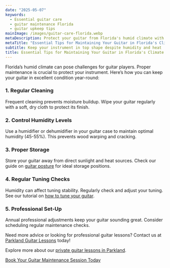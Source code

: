 ```yaml
---
date: "2025-05-07"
keywords:
  - Essential guitar care
  - guitar maintenance Florida
  - guitar upkeep tips
mainImage: /images/guitar-care-florida.webp
metaDescription: Protect your guitar from Florida's humid climate with these essential maintenance tips from Parkland Guitar Lessons.
metaTitle: "Essential Tips for Maintaining Your Guitar in Florida's Climate | Parkland Guitar Lessons"
subtitle: Keep your instrument in top shape despite humidity and heat
title: Essential Tips for Maintaining Your Guitar in Florida's Climate
---
```


Florida’s humid climate can pose challenges for guitar players. Proper maintenance is crucial to protect your instrument. Here’s how you can keep your guitar in excellent condition year-round:

### 1. Regular Cleaning

Frequent cleaning prevents moisture buildup. Wipe your guitar regularly with a soft, dry cloth to protect its finish.

### 2. Control Humidity Levels

Use a humidifier or dehumidifier in your guitar case to maintain optimal humidity (45-55%). This prevents wood warping and cracking.

### 3. Proper Storage

Store your guitar away from direct sunlight and heat sources. Check our guide on [guitar posture](https://www.parklandguitarlessons.com/guitar-chalk/guitar-posture-for-beginners) for ideal storage positions.

### 4. Regular Tuning Checks

Humidity can affect tuning stability. Regularly check and adjust your tuning. See our tutorial on [how to tune your guitar](https://www.parklandguitarlessons.com/guitar-chalk/how-to-tune-your-guitar).

### 5. Professional Set-Up

Annual professional adjustments keep your guitar sounding great. Consider scheduling regular maintenance checks.

Need more advice or looking for professional guitar lessons? Contact us at [Parkland Guitar Lessons](https://www.parklandguitarlessons.com/contact) today!

Explore more about our [private guitar lessons in Parkland](https://www.parklandguitarlessons.com/private-guitar-lessons).

[Book Your Guitar Maintenance Session Today](https://www.parklandguitarlessons.com/contact)
